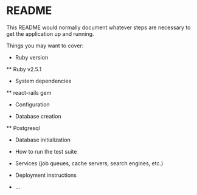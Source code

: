 # README

This README would normally document whatever steps are necessary to get the
application up and running.

Things you may want to cover:

* Ruby version

** Ruby v2.5.1

* System dependencies

** react-rails gem

* Configuration

* Database creation

** Postgresql

* Database initialization

* How to run the test suite

* Services (job queues, cache servers, search engines, etc.)

* Deployment instructions

* ...

